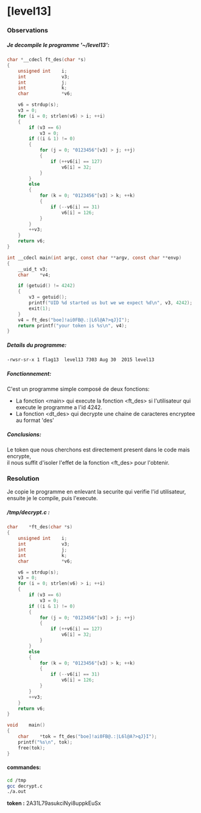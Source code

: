 # [level13]

### Observations

##### Je decompile le programme '~/level13':
```c
char *__cdecl ft_des(char *s)
{
	unsigned int	i;
	int				v3;
	int				j;
	int				k;
	char			*v6;

	v6 = strdup(s);
	v3 = 0;
	for (i = 0; strlen(v6) > i; ++i)
	{
		if (v3 == 6)
			v3 = 0;
		if ((i & 1) != 0)
		{
			for (j = 0; "0123456"[v3] > j; ++j)
			{
				if (++v6[i] == 127)
					v6[i] = 32;
			}
		}
		else
		{
			for (k = 0; "0123456"[v3] > k; ++k)
			{
				if (--v6[i] == 31)
					v6[i] = 126;
			}
		}
		++v3;
	}
	return v6;
}

int __cdecl main(int argc, const char **argv, const char **envp)
{
	__uid_t	v3;
	char	*v4;

	if (getuid() != 4242)
	{
		v3 = getuid();
		printf("UID %d started us but we we expect %d\n", v3, 4242);
		exit(1);
	}
	v4 = ft_des("boe]!ai0FB@.:|L6l@A?>qJ}I");
	return printf("your token is %s\n", v4);
}
```

##### Details du programme:
```bash
-rwsr-sr-x 1 flag13  level13 7303 Aug 30  2015 level13
```

##### Fonctionnement:
C'est un programme simple composé de deux fonctions:
 - La fonction \<main> qui execute la fonction \<ft_des> si l'utilisateur qui execute le programme a l'id 4242.
 - La fonction \<dt_des> qui decrypte une chaine de caracteres encryptee au format 'des'

##### Conclusions:
Le token que nous cherchons est directement present dans le code mais encrypte, \
il nous suffit d'isoler l'effet de la fonction \<ft_des> pour l'obtenir.

### Resolution
Je copie le programme en enlevant la securite qui verifie l'id utilisateur, ensuite je le compile, puis l'execute.

##### /tmp/decrypt.c :
```c
char	*ft_des(char *s)
{
	unsigned int	i;
	int				v3;
	int				j;
	int				k;
	char			*v6;

	v6 = strdup(s);
	v3 = 0;
	for (i = 0; strlen(v6) > i; ++i)
	{
		if (v3 == 6)
			v3 = 0;
		if ((i & 1) != 0)
		{
			for (j = 0; "0123456"[v3] > j; ++j)
			{
				if (++v6[i] == 127)
					v6[i] = 32;
			}
		}
		else
		{
			for (k = 0; "0123456"[v3] > k; ++k)
			{
				if (--v6[i] == 31)
					v6[i] = 126;
			}
		}
		++v3;
	}
	return v6;
}

void	main()
{
	char	*tok = ft_des("boe]!ai0FB@.:|L6l@A?>qJ}I");
	printf("%s\n", tok);
	free(tok);
}
```

#### commandes:
```bash
cd /tmp
gcc decrypt.c
./a.out
```

**token :** 2A31L79asukciNyi8uppkEuSx
